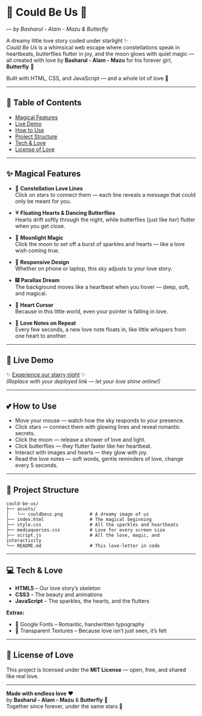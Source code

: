 # 💫 Could Be Us 💫  
*— by Basharul - Alam - Mazu & Butterfly*

A dreamy little love story coded under starlight ✨  
*Could Be Us* is a whimsical web escape where constellations speak in heartbeats, butterflies flutter in joy, and the moon glows with quiet magic — all created with love by **Basharul - Alam - Mazu** for his forever girl, **Butterfly** 🦋

Built with HTML, CSS, and JavaScript — and a whole lot of love 💖

---

## 💖 Table of Contents

- [Magical Features](#magical-features)
- [Live Demo](#live-demo)
- [How to Use](#how-to-use)
- [Project Structure](#project-structure)
- [Tech & Love](#tech--love)
- [License of Love](#license-of-love)

---

## ✨ Magical Features

- 🌌 **Constellation Love Lines**  
  Click on stars to connect them — each line reveals a message that could only be meant for you.

- 💗 **Floating Hearts & Dancing Butterflies**  
  Hearts drift softly through the night, while butterflies (just like *her*) flutter when you get close.

- 🌙 **Moonlight Magic**  
  Click the moon to set off a burst of sparkles and hearts — like a love wish coming true.

- 📱 **Responsive Design**  
  Whether on phone or laptop, this sky adjusts to your love story.

- 🎆 **Parallax Dream**  
  The background moves like a heartbeat when you hover — deep, soft, and magical.

- 💞 **Heart Cursor**  
  Because in this little world, even your pointer is falling in love.

- 💌 **Love Notes on Repeat**  
  Every few seconds, a new love note floats in, like little whispers from one heart to another.

---

## 🌠 Live Demo

✨ [Experience our starry night](https://your-demo-link.com) ✨  
*(Replace with your deployed link — let your love shine online!)*

---

## 💕 How to Use

- Move your mouse — watch how the sky responds to your presence.
- Click stars — connect them with glowing lines and reveal romantic secrets.
- Click the moon — release a shower of love and light.
- Click butterflies — they flutter faster like her heartbeat.
- Interact with images and hearts — they glow with joy.
- Read the love notes — soft words, gentle reminders of love, change every 5 seconds.

---

## 🌌 Project Structure

```
could-be-us/
├── assets/
│   └── couldbeus.png          # A dreamy image of us
├── index.html                 # The magical beginning
├── style.css                  # All the sparkles and heartbeats
├── mediaqueries.css           # Love for every screen size
├── script.js                  # All the love, magic, and interactivity
└── README.md                  # This love-letter in code
```

---

## 💻 Tech & Love

- **HTML5** – Our love story’s skeleton  
- **CSS3** – The beauty and animations  
- **JavaScript** – The sparkles, the hearts, and the flutters

**Extras:**
- 🌸 Google Fonts – Romantic, handwritten typography  
- 🌌 Transparent Textures – Because love isn’t just seen, it’s felt

---


## 📜 License of Love

This project is licensed under the **MIT License** — open, free, and shared like real love.

---

**Made with endless love** ❤️  
by **Basharul - Alam - Mazu** & **Butterfly** 🦋  
Together since forever, under the same stars 🌙
